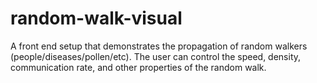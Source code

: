# random-walk-visual
A front end setup that demonstrates the propagation of random walkers (people/diseases/pollen/etc). The user can control the speed, density, communication rate, and other properties of the random walk.
